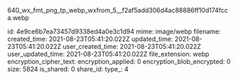 640_wx_fmt_png_tp_webp_wxfrom_5__f2af5add306d4ac88886ff10d174fcca.webp

id: 4e9ce6b7ea73457d9338ed4a0e3c1d94
mime: image/webp
filename: 
created_time: 2021-08-23T05:41:20.022Z
updated_time: 2021-08-23T05:41:20.022Z
user_created_time: 2021-08-23T05:41:20.022Z
user_updated_time: 2021-08-23T05:41:20.022Z
file_extension: webp
encryption_cipher_text: 
encryption_applied: 0
encryption_blob_encrypted: 0
size: 5824
is_shared: 0
share_id: 
type_: 4
